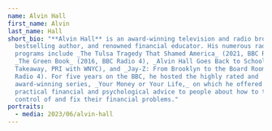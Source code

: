 ```yaml
---
name: Alvin Hall
first_name: Alvin
last_name: Hall
short_bio: "**Alvin Hall** is an award-winning television and radio broadcaster,
  bestselling author, and renowned financial educator. His numerous radio
  programs include _The Tulsa Tragedy That Shamed America_ (2021, BBC Radio 4),
  _The Green Book_ (2016, BBC Radio 4), _Alvin Hall Goes Back to School_ (The
  Takeaway, PRI with WNYC), and _Jay-Z: From Brooklyn to the Board Room_ (BBC
  Radio 4). For five years on the BBC, he hosted the highly rated and
  award-winning series, _Your Money or Your Life,_ on which he offered both
  practical financial and psychological advice to people about how to take
  control of and fix their financial problems."
portraits:
  - media: 2023/06/alvin-hall
---
```

